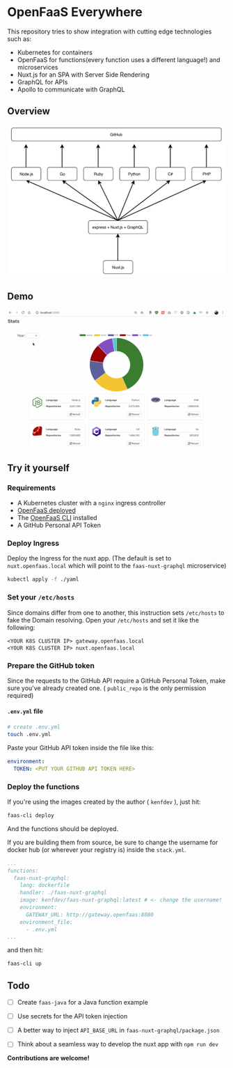# OpenFaaS Everywhere

This repository tries to show integration with cutting edge technologies such as:

* Kubernetes for containers
* OpenFaaS for functions(every function uses a different language!) and microservices
* Nuxt.js for an SPA with Server Side Rendering
* GraphQL for APIs
* Apollo to communicate with GraphQL

## Overview

![](./assets/img/openfaas_everywhere.jpg)

## Demo

![](./assets/img/openfaas_everywhere.gif)

## Try it yourself

### Requirements

* A Kubernetes cluster with a `nginx` ingress controller
* [OpenFaaS deployed](https://docs.openfaas.com/deployment/kubernetes/)
* The [OpenFaaS CLI](https://docs.openfaas.com/cli/install/) installed
* A GitHub Personal API Token



### Deploy Ingress

Deploy the Ingress for the nuxt app. (The default is set to `nuxt.openfaas.local` which will point to the `faas-nuxt-graphql` microservice)

```bash
kubectl apply -f ./yaml
```



### Set your `/etc/hosts`

Since domains differ from one to another, this instruction sets `/etc/hosts` to fake the Domain resolving. Open your `/etc/hosts` and set it like the following:

```
<YOUR K8S CLUSTER IP> gateway.openfaas.local
<YOUR K8S CLUSTER IP> nuxt.openfaas.local
```



### Prepare the GitHub token

Since the requests to the GitHub API require a GitHub Personal Token, make sure you've already created one. ( `public_repo` is the only permission required)

#### `.env.yml` file

```bash
# create .env.yml
touch .env.yml
```

Paste your GitHub API token inside the file like this:

```yml
environment:
  TOKEN: <PUT YOUR GITHUB API TOKEN HERE>
```



### Deploy the functions

If you're using the images created by the author ( `kenfdev` ), just hit:

```bash
faas-cli deploy
```

And the functions should be deployed.



If you are building them from source, be sure to change the username for docker hub (or wherever your registry is) inside the `stack.yml`.

```yml
...
functions:
  faas-nuxt-graphql:
    lang: dockerfile
    handler: ./faas-nuxt-graphql
    image: kenfdev/faas-nuxt-graphql:latest # <- change the username!
    environment:
      GATEWAY_URL: http://gateway.openfaas:8080
    environment_file:
      - .env.yml
...
```

and then hit:

```bash
faas-cli up
```



## Todo

- [ ] Create `faas-java` for a Java function example
- [ ] Use secrets for the API token injection
- [ ] A better way to inject `API_BASE_URL` in `faas-nuxt-graphql/package.json`
- [ ] Think about a seamless way to develop the nuxt app with `npm run dev`



**Contributions are welcome!**